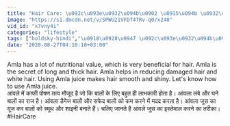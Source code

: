 ```yaml
---
title: "Hair Care: \u092c\u093e\u0932\u094b\u0902 \u0915\u094b \u0932\u0902\u092c\u093e \u0914\u0930 \u0918\u0928\u093e \u092c\u0928\u093e\u0928\u0947 \u0915\u0947 \u0932\u093f\u090f \u0906\u0902\u0935\u0932\u093e \u0939\u0948 \u091a\u092e\u0924\u094d\u0915\u093e\u0930\u0940 \u0964 Use Amla juice for hair \u0964 Boldsky"
image: "https://s1.dmcdn.net/v/SPWU21VFDf4TRv-q0/x240"
vid_id: "x7vny4i"
categories: "lifestyle"
tags: ["boldsky-hindi","\u0918\u0928\u0947 \u092c\u093e\u0932\u094b\u0902 \u0915\u0947 \u0932\u093f\u090f \u092f\u0942\u091c \u0915\u0930\u0947\u0902 \u0906\u0902\u0935\u0932\u093e \u091c\u0942\u0938","  \u0932\u0902\u092c\u0947 \u092c\u093e\u0932\u094b\u0902 \u0915\u0947 \u0932\u093f\u090f \u092f\u0942\u091c \u0915\u0930\u0947\u0902 \u0906\u0902\u0935\u0932\u093e \u091c\u0942\u0938"]
date: "2020-08-27T04:10:10+03:00"
---
```

Amla has a lot of nutritional value, which is very beneficial for hair. Amla is the secret of long and thick hair. Amla helps in reducing damaged hair and white hair. Using Amla juice makes hair smooth and shiny. Let's know how to use Amla juice.  <br>आंवले में काफी पोषण तत्व मौजूद है जो कि बालों के लिए बहुत ही लाभकारी होता है। आंवला लंबे और घने बालों का राज है। आंवला डैमेज बालों और सफेद बालों को कम करने में मदद करता है। आंवला जूस का यूज कर बालों को स्मूथ और शाइनी बनाते हैं। चलिए जानते है आंवले जूस का इस्तेमाल करने का तरीका।  <br>#HairCare
